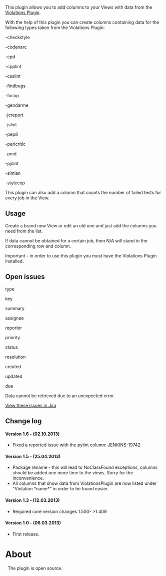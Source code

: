 This plugin allows you to add columns to your Views with data from the
[Violations
Plugin](https://wiki.jenkins-ci.org/display/JENKINS/Violations).

  
With the help of this plugin you can create columns containing data for
the following types taken from the Violations Plugin:

-checkstyle

-codenarc

-cpd

-cpplint

-csslint

-findbugs

-fxcop

-gendarme

-jcreport

-jslint

-pep8

-perlcritic

-pmd

-pylint

-simian

-stylecop

This plugin can also add a column that counts the number of failed tests
for every job in the View.

## Usage

Create a brand new View or edit an old one and just add the columns you
need from the list.

If data cannot be obtained for a certain job, then N/A will stand in the
corresponding row and column.

Important - in order to use this plugin you must have the Violations
Plugin installed.

## Open issues

type

key

summary

assignee

reporter

priority

status

resolution

created

updated

due

Data cannot be retrieved due to an unexpected error.

[View these issues in
Jira](https://issues.jenkins-ci.org/secure/IssueNavigator.jspa?reset=true&jqlQuery=project=Jenkins%20AND%20component=violation-columns-plugin%20AND%20status%20in%20%28%22In%20Progress%22,%20Open,%20Reopened%29%20ORDER%20BY%20priority,%20status,%20createdDate%20ASC&src=confmacro)

## Change log

#### Version 1.6 - (02.10.2013)

-   Fixed a reported issue with the pylint column:
    [JENKINS-19742](https://issues.jenkins-ci.org/browse/JENKINS-19742)

#### Version 1.5 - (25.04.2013)

-   Package rename - this will lead to NoClassFound exceptions, columns
    should be added one more time to the views. Sorry for the
    inconvenience.
-   All columns that show data from ViolationsPlugin are now listed
    under "Violation \*name\*" in order to be found easier.

#### Version 1.3 - (12.03.2013)

-   Required core version changes 1.500- \>1.409

#### Version 1.0 - (06.03.2013)

-   First release.

# About

  The plugin is open source.
